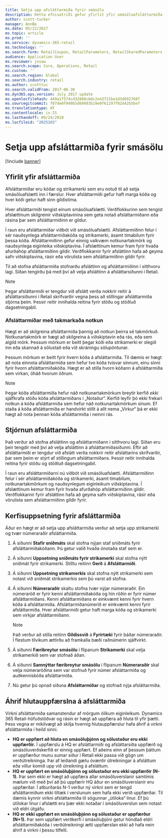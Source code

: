 ```yaml
---
title: Setja upp afsláttarmiða fyrir smásölu
description: Þetta efnisatriði gefur yfirlit yfir smásöluafsláttarmiða og útskýrir hvernig á að setja þá upp.
author: scott-tucker
manager: AnnBe
ms.date: 05/22/2017
ms.topic: article
ms.prod: ''
ms.service: dynamics-365-retail
ms.technology: ''
ms.search.form: RetailCoupon, RetailParameters, RetailSharedParameters
audience: Application User
ms.reviewer: josaw
ms.search.scope: Core, Operations, Retail
ms.custom: ''
ms.search.region: Global
ms.search.industry: retail
ms.author: scotttuc
ms.search.validFrom: 2017-06-30
ms.dyn365.ops.version: July 2017 update
ms.openlocfilehash: 449a1f574cd32860cbdc2e43f21be1d3d692768f
ms.sourcegitcommit: f87de0f949b5d60993b19e0f61297f02d42b5bef
ms.translationtype: HT
ms.contentlocale: is-IS
ms.lasthandoff: 09/24/2019
ms.locfileid: "2025103"
---
```

# <a name="set-up-coupons-for-retail-sales"></a>Setja upp afsláttarmiða fyrir smásölu

[!include [banner](includes/banner.md)]

## <a name="overview-of-coupons"></a>Yfirlit yfir afsláttarmiða

Afsláttarmiðar eru kóðar og strikamerki sem eru notuð til að setja smásöluafslætti inn í færslur. Hver afsláttarmiði gefur haft marga kóða og hver kóði getur haft sinn gildistíma.

Hver afsláttarmiði tengist einum smásöluafslætti. Verðflokkurinn sem tengist afslættinum skilgreinir viðskiptavinina sem geta notað afsláttarmiðann eða rásina þar sem afsláttarmiðinn er gildur.

Í raun eru afsláttarmiðar viðbót við smásöluafslætti. Afsláttarmiðinn felur í sér nauðsynlega afsláttarmiðakóða og strikamerki, ásamt tímabilum fyrir þessa kóða. Afsláttarmiðinn gefur einnig valkvæm notkunartakmörk og nauðsynlega eiginleika viðskiptavina. Í afslættinum kemur fram fyrir hvaða afurðahóp afsláttarmiðinn gildir. Verðflokkarnir fyrir afsláttinn hafa að geyma safn viðskiptavina, rásir eða vörulista sem afsláttarmiðinn gildir fyrir.

Til að stofna afsláttarmiða stofnarðu afsláttinn og afsláttarmiðinn í sitthvoru lagi. Síðan tengirðu þá með því að velja afsláttinn á afsláttarsíðunni í Retail.

> [!NOTE]
> Þegar afsláttarmiði er tengdur við afslátt verða nokkrir reitir á afsláttarsíðunni í Retail skrifvarðir vegna þess að stillingar afsláttarmiða stjórna þeim. Þessir reitir innihalda reitina fyrir stöðu og stöðluð dagsetningabil.

### <a name="limited-use-coupons"></a>Afsláttarmiðar með takmarkaða notkun

Hægt er að skilgreina afsláttarmiða þannig að notkun þeirra sé takmörkuð. Notkunartakmörk er hægt að skilgreina á viðskiptavin eða rás, eða sem algild mörk. Þessum mörkum er beitt þegar kóði eða strikamerki er slegið inn eða skannað á sölustað eða við skráningu sölupöntunar.

Þessum mörkum er beitt fyrir hvern kóða á afsláttarmiða. Til dæmis er hægt að nota einnota afsláttarmiða sem hefur tvo kóða tvisvar sinnum, einu sinni fyrir hvorn afsláttarmiðakóða. Hægt er að stilla hvorn kóðann á afsláttarmiða sem virkan, óháð hvorum öðrum.

> [!NOTE]
> Þegar kóða afsláttarmiða hefur náð notkunartakmörkum breytir kerfið *ekki* sjálfkrafa stöðu kóða afsláttarmiðans í „Notaður“. Kerfið leyfir þó ekki frekari notkun á kóða afsláttarmiða sem hefur náð notkunartakmörkum sínum. Ef staða á kóða afsláttarmiða er handvirkt stillt á allt nema „Virkur“ þá er ekki hægt að nota þennan kóða afsláttarmiða í neinni rás.

## <a name="managing-coupons"></a>Stjórnun afsláttarmiða

Það verður að stofna afsláttinn og afsláttarmiðann í sitthvoru lagi. Síðan eru þeir tengdir með því að velja afsláttinn á afsláttarmiðasíðunni. Eftir að afsláttarmiði er tengdur við afslátt verða nokkrir reitir afsláttarins skrifvarðir, þar sem þeim er stýrt af stillingum afsláttarmiðans. Þessir reitir innihalda reitina fyrir stöðu og stöðluð dagsetningabil.

Í raun eru afsláttarmiðarni nú viðbót við smásöluafslætti. Afsláttarmiðinn felur í sér afsláttarmiðakóða og strikamerki, ásamt tímabilum, notkunartakmörkum og nauðsynlegum eiginleikum viðskiptavina. Í afslættinum kemur fram fyrir hvaða afurðahóp afsláttarmiðinn gildir. Verðflokkarnir fyrir afsláttinn hafa að geyma safn viðskiptavina, rásir eða vörulista sem afsláttarmiðinn gildir fyrir.

## <a name="system-setup-for-coupons"></a>Kerfisuppsetning fyrir afsláttarmiða

Áður en hægt er að setja upp afsláttarmiða verður að setja upp strikamerki og tvær númeraraðir afsláttarmiða.

1. Á síðunni **Stafir sniðmáts** skal stofna nýjan staf sniðmáts fyrir afsláttarmiðakóðann. Þú getur valið hvaða ónotaða staf sem er.
2. Á síðunni **Uppsetning sniðmáts fyrir strikamerki** skal stofna nýtt sniðmát fyrir strikamerki. Stilltu reitinn **Gerð** á **Afsláttarmiði**.
3. Á síðunni **Uppsetning strikamerkis** skal stofna nýtt strikamerki sem notast við sniðmát strikamerkis sem þú varst að stofna.
4. Á síðunni **Númeraraðir** skaltu stofna tvær nýjar númeraraðir. Ein númeraröð er fyrir kenni afsláttarmiðakóða og hin röðin er fyrir númer afsláttarmiðans. Kenni afsláttarmiðans er einkvæmt kenni fyrir hvern kóða á afsláttarmiða. Afsláttarmiðanúmerið er einkvæmt kenni fyrir afsláttarmiða. Hver afsláttarmiði getur haft marga kóða og strikamerki sem virkjar afsláttarmiðann.

    > [!NOTE]
    > Það verður að stilla reitinn **Gildissvið** á **Fyrirtæki** fyrir báðar númeraraðir. Í flestum tilvikum ættirðu að framkalla bæði raðnúmerin sjálfvirkt.

5. Á síðunni **Færibreytur smásölu** í flipanum **Strikamerki** skal velja strikamerkið sem var stofnað áðan.
6. Á síðunni **Samnýttar færibreytur smásölu** í flipanum **Númeraraðir** skal velja númeraröðina sem var stofnuð fyrir númer afsláttarmiða og auðkenniskóða afsláttarmiða.
7. Nú getur þú opnað síðuna **Afsláttarmiðar** og stofnað nýja afsláttarmiða.

## <a name="the-effect-of-partial-updates-on-coupons"></a>Áhrif hlutauppfærslna á afsláttarmiða

Virkni afsláttarmiða samanstendur af mörgum ólíkum eiginleikum. Dynamics 365 Retail-höfuðstöðvar og rásin er hægt að uppfæra að hluta til yfir þætti. Þess vegna er mikilvægt að skilja hvernig hlutauppfærslur hafa áhrif á virkni afsláttarmiða í heild sinni.

- **HQ er uppfært að hluta en smásöluþjónn og sölustaður eru ekki uppfærðir.** Í uppfærslu á HQ er afsláttarmiði og afsláttarsíða uppfærð og smásöluverðskerfið er einnig uppfært. Ef aðeins einn af þessum þáttum er uppfærður munu sumar síður í Retail ekki passa við gögn um verðútreikninga. Þar af leiðandi gætu óvæntir útreikningar á afsláttum eða villur komið upp við útreikning á afsláttum.
- **HQ er uppfært en smásöluþjónn og sölustaður eru ekki uppfærðir (N-1).** Þar sem ekki er hægt að uppfæra allar smásöluverslanir samtímis mælum við með því að þú uppfærir HQ áður en smásöluverslanir eru uppfærðar. Í atburðarás N-1 verður ný virkni sem er tengd afsláttarmiðum ekki tiltæk í verslunum sem hafa ekki verið uppfærðar. Til dæmis kynnir virkni afsláttarmiða til sögunnar „útiloka“ línur. Ef þú útilokar línur í afslætti eru þær ekki notaðar í smásöluverslun sem notast við eldri útgáfu.
- **HQ er ekki uppfært en smásöluþjónn og sölustaður er uppfærður (N+1).** Þar sem uppfært verðkerfi í smásöluþjóni getur höndlað eldri afsláttarmiðakóða í verðútreikningi ætti uppfærslan ekki að hafa nein áhrif á virkni í þessu tilfelli.
